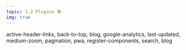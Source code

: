 ```yaml
---
topic: 1.2 Plugins 🛠
img: true
---
```


active-header-links, back-to-top, blog, google-analytics, last-updated, medium-zoom, pagination, pwa, register-components, search, blog
